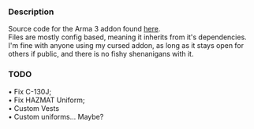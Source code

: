 <h3>Description</h3>
Source code for the Arma 3 addon found <a href="https://steamcommunity.com/sharedfiles/filedetails/?id=3096689766">here</a>.<br/>
Files are mostly config based, meaning it inherits from it's dependencies.<br/>
I'm fine with anyone using my cursed addon, as long as it stays open for others if public, and there is no fishy shenanigans with it.<br/>
<h3>TODO</h3>
• Fix C-130J;<br/>
• Fix HAZMAT Uniform;<br/>
• Custom Vests<br/>
• Custom uniforms... Maybe?
